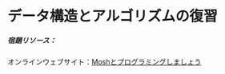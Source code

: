 # データ構造とアルゴリズムの復習
<h5>宿題リソース：</h5>
<p>オンラインウェブサイト：<a href="https://codewithmosh.com/">Moshとプログラミングしましょう</a></p>
